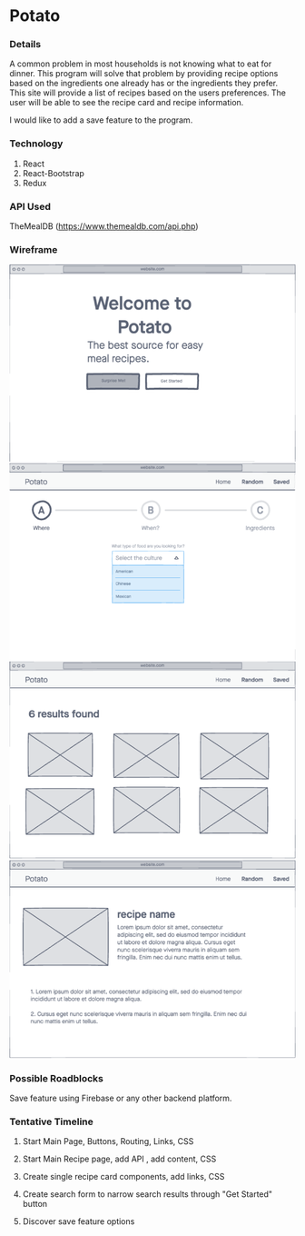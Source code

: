 # Potato
### Details
A common problem in most households is not knowing what to eat for dinner. This program will solve that problem by providing recipe options based on the ingredients one already has or the ingredients they prefer.
This site will provide a list of recipes based on the users preferences.
The user will be able to see the recipe card and recipe information.


I would like to add a save feature to the program.
### Technology 

1. React
2. React-Bootstrap
3. Redux


### API Used

TheMealDB (https://www.themealdb.com/api.php)

### Wireframe
![](wireframes/Wireframe1.png)
![](wireframes/Wireframe2.png)
![](wireframes/Wireframe3.png)
![](wireframes/Wireframe4.png)


### Possible Roadblocks 

Save feature using Firebase or any other backend platform.



### Tentative Timeline 
1. Start Main Page, Buttons, Routing, Links, CSS

2. Start Main Recipe page, add API , add content, CSS

3. Create single recipe card components, add links, CSS

4. Create search form to narrow search results through "Get Started" button

5. Discover save feature options
